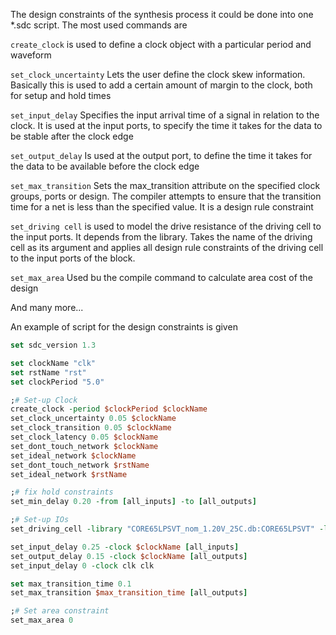 The design constraints of the synthesis process it could be done into one \*.sdc script.
The most used commands are

`create_clock`
	is used to define a clock object with a particular period and waveform

`set_clock_uncertainty`
	Lets the user define the clock skew information. Basically this is used to add a certain amount of margin to the clock, both for setup and hold times

`set_input_delay`
	Specifies the input arrival time of a signal in relation to the clock.  It is used at the input ports, to specify the time it takes for the data to be stable after the clock edge

`set_output_delay`
	Is used at the output port, to define the time it takes for the data to be available before the clock edge

`set_max_transition`
	Sets the max_transition attribute on the specified clock groups, ports or design. The compiler attempts to ensure that the transition time for a net is less than the specified value. It is a design rule constraint

`set_driving cell`
	is used to model the drive resistance of the driving cell to the input ports. It depends from the library. Takes the name of the driving cell as its argument and applies all design rule constraints of the driving cell to the input ports of the block.

`set_max_area`
	Used bu the compile command to calculate area cost of the design


And many more...

An example of script for the design constraints is given

```tcl
set sdc_version 1.3

set clockName "clk"
set rstName "rst"
set clockPeriod "5.0"

;# Set-up Clock
create_clock -period $clockPeriod $clockName
set_clock_uncertainty 0.05 $clockName
set_clock_transition 0.05 $clockName
set_clock_latency 0.05 $clockName
set_dont_touch_network $clockName
set_ideal_network $clockName
set_dont_touch_network $rstName
set_ideal_network $rstName

;# fix hold constraints
set_min_delay 0.20 -from [all_inputs] -to [all_outputs]

;# Set-up IOs
set_driving_cell -library "CORE65LPSVT_nom_1.20V_25C.db:CORE65LPSVT" -lib_cell "HS65_LS_BFX7" [all_inputs]

set_input_delay 0.25 -clock $clockName [all_inputs]
set_output_delay 0.15 -clock $clockName [all_outputs]
set_input_delay 0 -clock clk clk

set max_transition_time 0.1
set_max_transition $max_transition_time [all_outputs]

;# Set area constraint
set_max_area 0
```